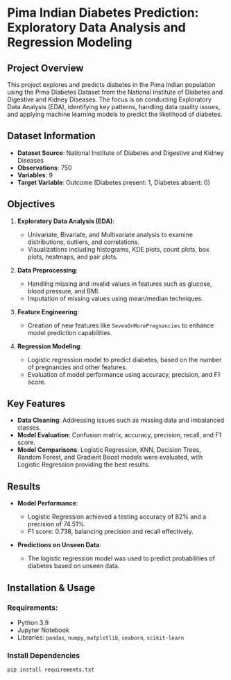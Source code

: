 # Pima Indian Diabetes Prediction: Exploratory Data Analysis and Regression Modeling

## Project Overview
This project explores and predicts diabetes in the Pima Indian population using the Pima Diabetes Dataset from the National Institute of Diabetes and Digestive and Kidney Diseases. The focus is on conducting Exploratory Data Analysis (EDA), identifying key patterns, handling data quality issues, and applying machine learning models to predict the likelihood of diabetes.

## Dataset Information
- **Dataset Source**: National Institute of Diabetes and Digestive and Kidney Diseases
- **Observations**: 750
- **Variables**: 9
- **Target Variable**: Outcome (Diabetes present: 1, Diabetes absent: 0)

## Objectives
1. **Exploratory Data Analysis (EDA)**: 
   - Univariate, Bivariate, and Multivariate analysis to examine distributions, outliers, and correlations.
   - Visualizations including histograms, KDE plots, count plots, box plots, heatmaps, and pair plots.
   
2. **Data Preprocessing**:
   - Handling missing and invalid values in features such as glucose, blood pressure, and BMI.
   - Imputation of missing values using mean/median techniques.

3. **Feature Engineering**:
   - Creation of new features like `SevenOrMorePregnancies` to enhance model prediction capabilities.

4. **Regression Modeling**:
   - Logistic regression model to predict diabetes, based on the number of pregnancies and other features.
   - Evaluation of model performance using accuracy, precision, and F1 score.

## Key Features
- **Data Cleaning**: Addressing issues such as missing data and imbalanced classes.
- **Model Evaluation**: Confusion matrix, accuracy, precision, recall, and F1 score.
- **Model Comparisons**: Logistic Regression, KNN, Decision Trees, Random Forest, and Gradient Boost models were evaluated, with Logistic Regression providing the best results.

## Results
- **Model Performance**:
   - Logistic Regression achieved a testing accuracy of 82% and a precision of 74.51%.
   - F1 score: 0.738, balancing precision and recall effectively.

- **Predictions on Unseen Data**:
   - The logistic regression model was used to predict probabilities of diabetes based on unseen data.

## Installation & Usage
### Requirements:
- Python 3.9
- Jupyter Notebook
- Libraries: `pandas`, `numpy`, `matplotlib`, `seaborn`, `scikit-learn`

### Install Dependencies
```bash
pip install requirements.txt
